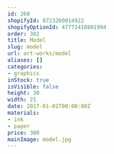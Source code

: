 ```yaml
---
id: 260
shopifyId: 8723260014922
shopifyOptionId: 47772418801994
order: 302
title: Model
slug: model
url: art-works/model
aliases: []
categories:
- graphics
inStock: true
isVisible: false
height: 30
width: 21
date: 2017-01-01T00:00:00Z
materials:
- ink
- paper
price: 300
mainImage: model.jpg
---
```

